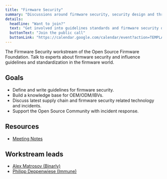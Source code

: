 ```yaml
---
title: "Firmware Security"
summary: "Discussions around firmware security, security design and threat models."
details:
  headline: "Want to join?"
  text: "Get involved into guidelines standards and firmware security discussions"
  buttonText: "Join the public call"
  buttonLink: "https://calendar.google.com/calendar/event?action=TEMPLATE&tmeid=N2dobjlxNzZnZGtrOXQ2ZDQ1cTgycnE2bThfMjAyMjEyMDJUMTgwMDAwWiBjXzgxc3VibDI0bW10aXBwcWViZTRpa2Iyamc0QGc&tmsrc=c_81subl24mmtippqebe4ikb2jg4%40group.calendar.google.com&scp=ALL"
---
```


The Firmware Security workstream of the Open Source Firmware Foundation. Talk to experts about firmware security and influence guidelines and standardization in the firmware world.

## Goals 

- Define and write guidelines for firmware security.
- Build a knowledge base for OEM/ODM/IBVs.
- Discuss latest supply chain and firmware security related technology and incidents.
- Support the Open Source Community with incident response.

## Resources

- [Meeting Notes](https://docs.google.com/document/d/1z2pBoSAEL88NNJpAJBcUUd_eSO9vgxnm2WpBfN12joA/edit?usp=sharing)

## Workstream leads

- [Alex Matrosov (Binarly)](mailto:alex@binarly.io)
- [Philipp Deppenwiese (Immune)](mailto:philipp@opensourcefirmware.foundation)